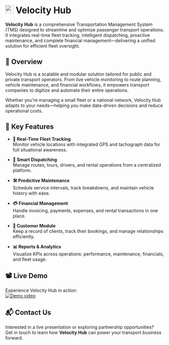 # <img src="https://i.postimg.cc/4yJHC6JH/logo.png" width="26" /> Velocity Hub

**Velocity Hub** is a comprehensive Transportation Management System (TMS) designed to streamline and optimize passenger transport operations. It integrates real-time fleet tracking, intelligent dispatching, proactive maintenance, and complete financial management—delivering a unified solution for efficient fleet oversight.

## 🚀 Overview

Velocity Hub is a scalable and modular solution tailored for public and private transport operators. From live vehicle monitoring to route planning, vehicle maintenance, and financial workflows, it empowers transport companies to digitize and automate their entire operations.

Whether you're managing a small fleet or a national network, Velocity Hub adapts to your needs—helping you make data-driven decisions and reduce operational costs.

## 🔑 Key Features

- **📍 Real-Time Fleet Tracking**  
  Monitor vehicle locations with integrated GPS and tachograph data for full situational awareness.

- **🧭 Smart Dispatching**  
  Manage routes, tours, drivers, and rental operations from a centralized platform.

- **🛠 Predictive Maintenance**  
  Schedule service intervals, track breakdowns, and maintain vehicle history with ease.

- **💳 Financial Management**  
  Handle invoicing, payments, expenses, and rental transactions in one place.

- **👥 Customer Module**  
  Keep a record of clients, track their bookings, and manage relationships efficiently.

- **📊 Reports & Analytics**  
  Visualize KPIs across operations: performance, maintenance, financials, and fleet usage.

## 📽️ Live Demo

Experience Velocity Hub in action:  
[![Demo video](https://img.youtube.com/vi/RlVPmuuBwkk/0.jpg)](https://www.youtube.com/watch?v=RlVPmuuBwkk)

## 📬 Contact Us

Interested in a live presentation or exploring partnership opportunities?  
Get in touch to learn how **Velocity Hub** can power your transport business forward.

